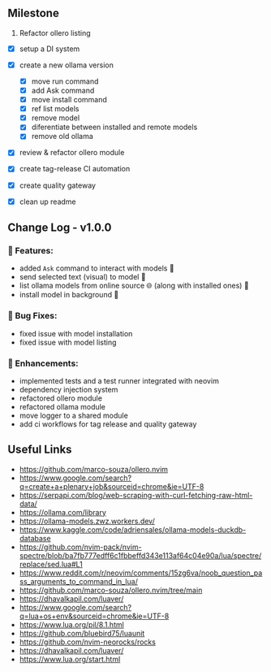 ## Milestone

1. Refactor ollero listing
  - [x] setup a DI system
  - [x] create a new ollama version
      - [x] move run command
      - [x] add Ask command
      - [x] move install command
      - [x] ref list models
      - [x] remove model
      - [x] diferentiate between installed and remote models
      - [x] remove old ollama
  - [x] review & refactor ollero module
  - [x] create tag-release CI automation
  - [x] create quality gateway
  - [x] clean up readme


## Change Log - v1.0.0

### 🚀 Features:

- added `Ask` command to interact with models 🤖
- send selected text (visual) to model 🤖
- list ollama models from online source 🌐 (along with installed ones) 🤖
- install model in background 🤖

### 🐛 Bug Fixes:

- fixed issue with model installation
- fixed issue with model listing

### 🔨 Enhancements:

- implemented tests and a test runner integrated with neovim
- dependency injection system
- refactored ollero module
- refactored ollama module
- move logger to a shared module
- add ci workflows for tag release and quality gateway

## Useful Links

- https://github.com/marco-souza/ollero.nvim
- https://www.google.com/search?q=create+a+plenary+job&sourceid=chrome&ie=UTF-8
- https://serpapi.com/blog/web-scraping-with-curl-fetching-raw-html-data/
- https://ollama.com/library
- https://ollama-models.zwz.workers.dev/
- https://www.kaggle.com/code/adriensales/ollama-models-duckdb-database
- https://github.com/nvim-pack/nvim-spectre/blob/ba7fb777edff6c1fbbeffd343e113af64c04e90a/lua/spectre/replace/sed.lua#L1
- https://www.reddit.com/r/neovim/comments/15zg6va/noob_question_pass_arguments_to_command_in_lua/
- https://github.com/marco-souza/ollero.nvim/tree/main
- https://dhavalkapil.com/luaver/
- https://www.google.com/search?q=lua+os+env&sourceid=chrome&ie=UTF-8
- https://www.lua.org/pil/8.1.html
- https://github.com/bluebird75/luaunit
- https://github.com/nvim-neorocks/rocks
- https://dhavalkapil.com/luaver/
- https://www.lua.org/start.html
